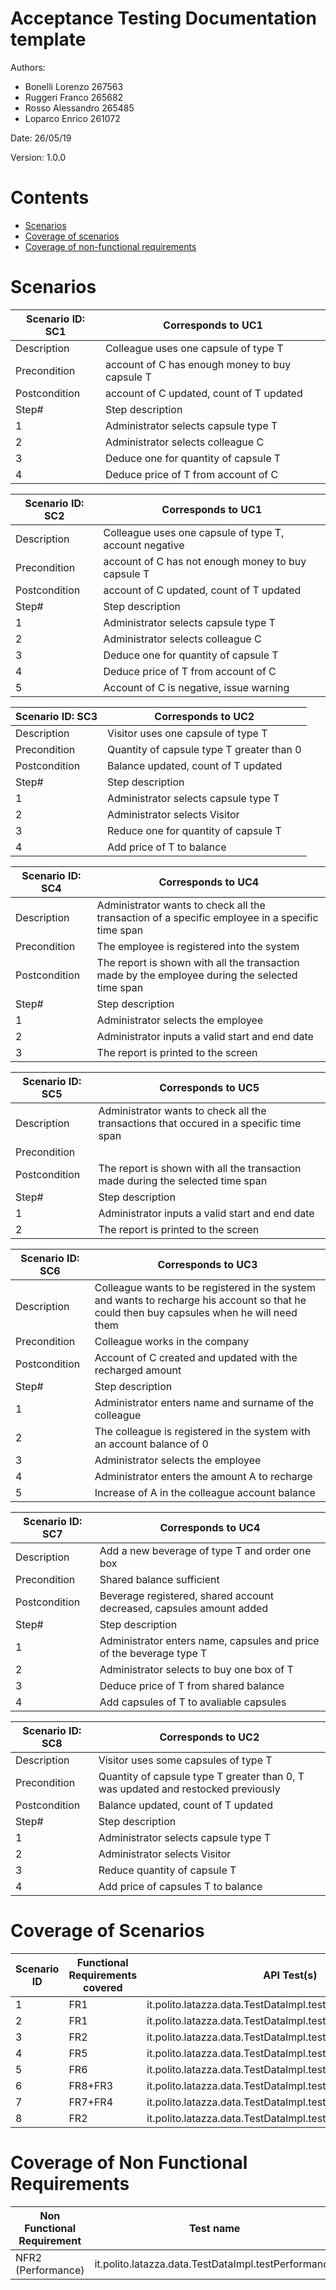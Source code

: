 # Acceptance Testing Documentation template

Authors:
* Bonelli Lorenzo 267563  
* Ruggeri Franco 265682  
* Rosso Alessandro 265485  
* Loparco Enrico 261072  

Date: 26/05/19

Version: 1.0.0


# Contents

- [Scenarios](#scenarios)
- [Coverage of scenarios](#coverage-of-scenarios)
- [Coverage of non-functional requirements](#coverage-of-non-functional-requirements)


# Scenarios

| Scenario ID: SC1 | Corresponds to UC1                             |
| ---------------- | ---------------------------------------------- |
| Description      | Colleague uses one capsule of type T           |
| Precondition     | account of C has enough money to buy capsule T |
| Postcondition    | account of C updated, count of T updated       |
| Step#            | Step description                               |
| 1                | Administrator selects capsule type T           |
| 2                | Administrator selects colleague C              |
| 3                | Deduce one for quantity of capsule T           |
| 4                | Deduce price of T from account of C            |

| Scenario ID: SC2 | Corresponds to UC1                                     |
| ---------------- | ------------------------------------------------------ |
| Description      | Colleague uses one capsule of type T, account negative |
| Precondition     | account of C has not enough money to buy capsule T     |
| Postcondition    | account of C updated, count of T updated               |
| Step#            | Step description                                       |
| 1                | Administrator selects capsule type T                   |
| 2                | Administrator selects colleague C                      |
| 3                | Deduce one for quantity of capsule T                   |
| 4                | Deduce price of T from account of C                    |
| 5                | Account of C is negative, issue warning                |

| Scenario ID: SC3	| Corresponds to UC2 				|
| --------------------	| --------------------------------------------- |
| Description     	| Visitor uses one capsule of type T 		|
| Precondition     	| Quantity of capsule type T greater than 0 	|
| Postcondition    	| Balance updated, count of T updated		|
| Step#            	| Step description      			|
| 1             	| Administrator selects capsule type T 		|
| 2                	| Administrator selects Visitor 		|
| 3                	| Reduce one for quantity of capsule T		|
| 4                	| Add price of T to balance 			|

| Scenario ID: SC4 | Corresponds to UC4 |
| ---------------- | ------------------ |
| Description      | Administrator wants to check all the transaction of a specific employee in a specific time span |
| Precondition     | The employee is registered into the system |
| Postcondition    | The report is shown with all the transaction made by the employee during the selected time span |
| Step#            | Step description                |
| 1                 | Administrator selects the employee |
| 2                 | Administrator inputs a valid start and end date |
| 3                 | The report is printed to the screen |

| Scenario ID: SC5 | Corresponds to UC5 |
| ---------------- | ------------------ |
| Description      | Administrator wants to check all the transactions that occured in a specific time span |
| Precondition     |  |
| Postcondition    | The report is shown with all the transaction made during the selected time span |
| Step#            | Step description                |
| 1                 | Administrator inputs a valid start and end date |
| 2                 | The report is printed to the screen |

| Scenario ID: SC6 | Corresponds to UC3                                   |
| ---------------- | ------------------------------------------------------ |
| Description      | Colleague wants to be registered in the system and wants to recharge his account so that he could then buy capsules when he will need them |
| Precondition     | Colleague works in the company     |
| Postcondition    | Account of C created and updated with the recharged amount               |
| Step#            | Step description                                       |
| 1                | Administrator enters name and surname of the colleague                   |
| 2                | The colleague is registered in the system with an account balance of 0                      |
| 3                | Administrator selects the employee                  |
| 4                | Administrator enters the amount A to recharge                   |
| 5                | Increase of A in the colleague account balance                |

| Scenario ID: SC7 | Corresponds to UC4                                   |
| ---------------- | ------------------------------------------------------ |
| Description      | Add a new beverage of type T and order one box |
| Precondition     | Shared balance sufficient     |
| Postcondition    | Beverage registered, shared account decreased, capsules amount added |
| Step#            | Step description                                       |
| 1                | Administrator enters name, capsules and price of the beverage type T                |
| 2                | Administrator selects to buy one box of  T                  |
| 3                | Deduce price of T from shared balance              |
| 4                | Add capsules of T to avaliable capsules                  |

| Scenario ID: SC8	| Corresponds to UC2 				|
| --------------------	| --------------------------------------------- |
| Description     	| Visitor uses some capsules of type T 		|
| Precondition     	| Quantity of capsule type T greater than 0, T was updated and restocked previously|
| Postcondition    	| Balance updated, count of T updated		|
| Step#            	| Step description      			|
| 1             	| Administrator selects capsule type T 		|
| 2                	| Administrator selects Visitor 		|
| 3                	| Reduce quantity of capsule T		|
| 4                	| Add price of capsules T to balance 			|

# Coverage of Scenarios

| Scenario ID | Functional Requirements covered | API Test(s) | GUI Test(s) |
| ----------- | ------------------------------- | ----------- | ----------- |
| 1           | FR1                             | it.polito.latazza.data.TestDataImpl.testSellCapsules1			| scenario_1.txt	|
| 2           | FR1                             | it.polito.latazza.data.TestDataImpl.testScenario2            		| scenario_2.txt	|
| 3	      | FR2                             | it.polito.latazza.data.TestDataImpl.testSellCapsulesToVisitor1        | scenario_3.txt	|
| 4           | FR5                             | it.polito.latazza.data.TestDataImpl.testGetEmployeeReport1            | scenario_4.txt	|
| 5           | FR6                             | it.polito.latazza.data.TestDataImpl.testGetReport1            	| scenario_5.txt	|
| 6	      | FR8+FR3				| it.polito.latazza.data.TestDataImpl.testScenario6 			| scenario_6.txt	|
| 7	      | FR7+FR4				| it.polito.latazza.data.TestDataImpl.testScenario7 			| scenario_7.txt	|
| 8	      | FR2                             | it.polito.latazza.data.TestDataImpl.testScenario8       | scenario_8.txt	|


# Coverage of Non Functional Requirements

| Non Functional Requirement	| Test name	|
| ----------------------------	| ------------- |
| NFR2 (Performance)      		| it.polito.latazza.data.TestDataImpl.testPerformance |
